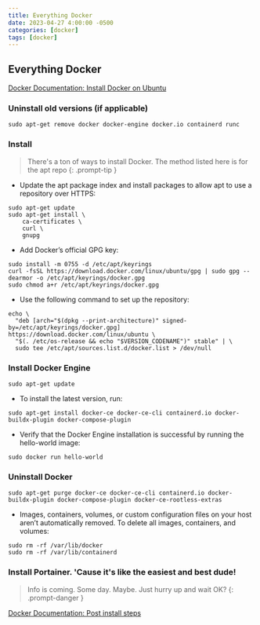 ```yaml
---
title: Everything Docker
date: 2023-04-27 4:00:00 -0500
categories: [docker]
tags: [docker]
---
```


## Everything Docker

[Docker Documentation: Install Docker on Ubuntu](https://docs.docker.com/engine/install/ubuntu/)

### Uninstall old versions (if applicable)

```terminal
sudo apt-get remove docker docker-engine docker.io containerd runc
```

### Install

> There's a ton of ways to install Docker.  The method listed here is for the apt repo
{: .prompt-tip }

* Update the apt package index and install packages to allow apt to use a repository over HTTPS:
```terminal
sudo apt-get update
sudo apt-get install \
    ca-certificates \
    curl \
    gnupg
```

* Add Docker’s official GPG key:
```terminal
sudo install -m 0755 -d /etc/apt/keyrings
curl -fsSL https://download.docker.com/linux/ubuntu/gpg | sudo gpg --dearmor -o /etc/apt/keyrings/docker.gpg
sudo chmod a+r /etc/apt/keyrings/docker.gpg
```

* Use the following command to set up the repository:
```terminal
echo \
  "deb [arch="$(dpkg --print-architecture)" signed-by=/etc/apt/keyrings/docker.gpg] https://download.docker.com/linux/ubuntu \
  "$(. /etc/os-release && echo "$VERSION_CODENAME")" stable" | \
  sudo tee /etc/apt/sources.list.d/docker.list > /dev/null
```


### Install Docker Engine

`sudo apt-get update`

* To install the latest version, run:
```terminal
sudo apt-get install docker-ce docker-ce-cli containerd.io docker-buildx-plugin docker-compose-plugin
```

* Verify that the Docker Engine installation is successful by running the hello-world image:
```terminal
sudo docker run hello-world
```

### Uninstall Docker

```terminal
sudo apt-get purge docker-ce docker-ce-cli containerd.io docker-buildx-plugin docker-compose-plugin docker-ce-rootless-extras
```

* Images, containers, volumes, or custom configuration files on your host aren’t automatically removed. To delete all images, containers, and volumes:
```terminal
sudo rm -rf /var/lib/docker
sudo rm -rf /var/lib/containerd
```

### Install Portainer.  'Cause it's like the easiest and best dude!

> Info is coming.  Some day.  Maybe.  Just hurry up and wait OK?
{: .prompt-danger }

[Docker Documentation: Post install steps](https://docs.docker.com/engine/install/linux-postinstall/)